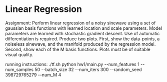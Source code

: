 # Linear Regression
Assignment:
Perform linear regression of a noisy sinewave using a set of gaussian basis functions with learned location and scale parameters. Model parameters are learned with stochastic
gradient descent. Use of automatic differentiation is required. Produce two plots. First, show the data-points, a noiseless sinewave, and the manifold produced by the regression model.
Second, show each of the M basis functions. Plots must be of suitable visual quality.

running instructions:
./tf.sh python hw1/main.py  --num_features 1 --num_samples 50 --batch_size 32 --num_iters 300 --random_seed 398729765279 --num_M 4
